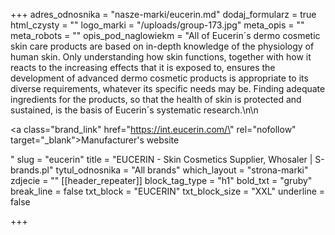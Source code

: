 +++
adres_odnosnika = "nasze-marki/eucerin.md"
dodaj_formularz = true
html_czysty = ""
logo_marki = "/uploads/group-173.jpg"
meta_opis = ""
meta_robots = ""
opis_pod_naglowiekm = "All of Eucerin´s dermo cosmetic skin care products are based on in-depth knowledge of the physiology of human skin. Only understanding how skin functions, together with how it reacts to the increasing effects that it is exposed to, ensures the development of advanced dermo cosmetic products is appropriate to its diverse requirements, whatever its specific needs may be. Finding adequate ingredients for the products, so that the health of skin is protected and sustained, is the basis of Eucerin´s systematic research.\n\n    <p><a class=\"brand_link\" href=\"https://int.eucerin.com/\" rel=\"nofollow\" target=\"_blank\">Manufacturer's website</a></p>"
slug = "eucerin"
title = "EUCERIN - Skin Cosmetics Supplier, Whosaler | S-brands.pl"
tytul_odnosnika = "All brands"
which_layout = "strona-marki"
zdjecie = ""
[[header_repeater]]
block_tag_type = "h1"
bold_txt = "gruby"
break_line = false
txt_block = "EUCERIN"
txt_block_size = "XXL"
underline = false

+++
